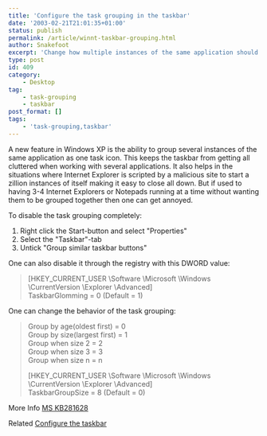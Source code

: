 ```yaml
---
title: 'Configure the task grouping in the taskbar'
date: '2003-02-21T21:01:35+01:00'
status: publish
permalink: /article/winnt-taskbar-grouping.html
author: Snakefoot
excerpt: 'Change how multiple instances of the same application should be grouped together.'
type: post
id: 409
category:
    - Desktop
tag:
    - task-grouping
    - taskbar
post_format: []
tags:
    - 'task-grouping,taskbar'
---
```

A new feature in Windows XP is the ability to group several instances of the same application as one task icon. This keeps the taskbar from getting all cluttered when working with several applications. It also helps in the situations where Internet Explorer is scripted by a malicious site to start a zillion instances of itself making it easy to close all down. But if used to having 3-4 Internet Explorers or Notepads running at a time without wanting them to be grouped together then one can get annoyed.  
  
 To disable the task grouping completely:

1. Right click the Start-button and select "Properties"
2. Select the "Taskbar"-tab
3. Untick "Group similar taskbar buttons"
 
 One can also disable it through the registry with this DWORD value:
 > \[HKEY\_CURRENT\_USER \\Software \\Microsoft \\Windows \\CurrentVersion \\Explorer \\Advanced\]  
 >  TaskbarGlomming = 0 (Default = 1)

 One can change the behavior of the task grouping:
> Group by age(oldest first) = 0  
>  Group by size(largest first) = 1  
>  Group when size 2 = 2   
>  Group when size 3 = 3   
>  Group when size n = n   
>   
>  \[HKEY\_CURRENT\_USER \\Software \\Microsoft \\Windows \\CurrentVersion \\Explorer \\Advanced\]  
>  TaskbarGroupSize = 8 (Default = 0)

 More Info [MS KB281628](http://support.microsoft.com/kb/281628 "How to Change the Behavior of Taskbar Grouping [Q281628]")  
  
 Related [Configure the taskbar](/article/windows-taskbar.html)
